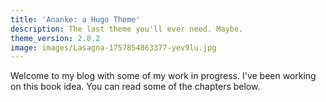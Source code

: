 ```yaml
---
title: 'Ananke: a Hugo Theme'
description: The last theme you'll ever need. Maybe.
theme_version: 2.8.2
image: images/Lasagna-1757854863377-yev9lu.jpg
---
```

Welcome to my blog with some of my work in progress. I've been working on this book idea. You can read some of the chapters below.
